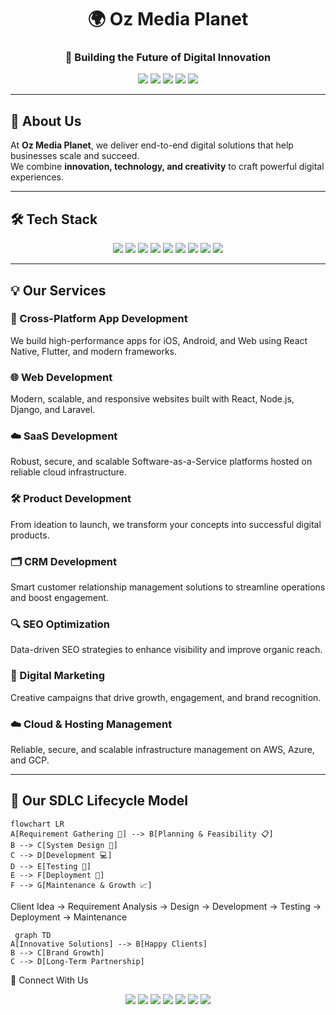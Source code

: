 <!-- Oz Media Planet Profile README -->

<h1 align="center">🌍 Oz Media Planet</h1>
<h3 align="center">🚀 Building the Future of Digital Innovation</h3>

<p align="center">
  <img src="https://img.shields.io/badge/Cross_Platform_Apps-💻-blue?style=for-the-badge">
  <img src="https://img.shields.io/badge/Web_Development-🌐-green?style=for-the-badge">
  <img src="https://img.shields.io/badge/SaaS_Development-☁️-orange?style=for-the-badge">
  <img src="https://img.shields.io/badge/CRM_Development-📊-purple?style=for-the-badge">
  <img src="https://img.shields.io/badge/SEO_Optimization-🔍-red?style=for-the-badge">
</p>

---

## 📝 About Us  

At **Oz Media Planet**, we deliver end-to-end digital solutions that help businesses scale and succeed.  
We combine **innovation, technology, and creativity** to craft powerful digital experiences.

---

## 🛠️ Tech Stack  

<p align="center">
  <img src="https://img.shields.io/badge/React-20232A?style=for-the-badge&logo=react&logoColor=61DAFB" />
  <img src="https://img.shields.io/badge/React_Native-20232A?style=for-the-badge&logo=react&logoColor=61DAFB" />
  <img src="https://img.shields.io/badge/Node.js-43853D?style=for-the-badge&logo=node.js&logoColor=white" />
  <img src="https://img.shields.io/badge/Laravel-FF2D20?style=for-the-badge&logo=laravel&logoColor=white" />
  <img src="https://img.shields.io/badge/Django-092E20?style=for-the-badge&logo=django&logoColor=white" />
  <img src="https://img.shields.io/badge/Java-ED8B00?style=for-the-badge&logo=openjdk&logoColor=white" />
  <img src="https://img.shields.io/badge/Android-3DDC84?style=for-the-badge&logo=android&logoColor=white" />
  <img src="https://img.shields.io/badge/iOS-000000?style=for-the-badge&logo=apple&logoColor=white" />
  <img src="https://img.shields.io/badge/AWS-232F3E?style=for-the-badge&logo=amazon-aws&logoColor=white" />
</p>

---

## 💡 Our Services  

### 📱 Cross-Platform App Development  
We build high-performance apps for iOS, Android, and Web using React Native, Flutter, and modern frameworks.

### 🌐 Web Development  
Modern, scalable, and responsive websites built with React, Node.js, Django, and Laravel.

### ☁️ SaaS Development  
Robust, secure, and scalable Software-as-a-Service platforms hosted on reliable cloud infrastructure.

### 🛠️ Product Development  
From ideation to launch, we transform your concepts into successful digital products.

### 🗂️ CRM Development  
Smart customer relationship management solutions to streamline operations and boost engagement.

### 🔍 SEO Optimization  
Data-driven SEO strategies to enhance visibility and improve organic reach.

### 📢 Digital Marketing  
Creative campaigns that drive growth, engagement, and brand recognition.

### ☁️ Cloud & Hosting Management  
Reliable, secure, and scalable infrastructure management on AWS, Azure, and GCP.

---

## 📝 Our SDLC Lifecycle Model  

```mermaid
flowchart LR
A[Requirement Gathering 📝] --> B[Planning & Feasibility 📋]
B --> C[System Design 🎨]
C --> D[Development 💻]
D --> E[Testing 🧪]
E --> F[Deployment 🚀]
F --> G[Maintenance & Growth 📈]
```
Client Idea → Requirement Analysis → Design → Development → Testing → Deployment → Maintenance

```mermaid
 graph TD
A[Innovative Solutions] --> B[Happy Clients]
B --> C[Brand Growth]
C --> D[Long-Term Partnership]
```

🤝 Connect With Us
<p align="center"> <a href="https://wa.me/91XXXXXXXXXX"><img src="https://img.shields.io/badge/WhatsApp-25D366?style=for-the-badge&logo=whatsapp&logoColor=white" /></a> <a href="mailto:youremail@example.com"><img src="https://img.shields.io/badge/Email-D14836?style=for-the-badge&logo=gmail&logoColor=white" /></a> <a href="tel:+91XXXXXXXXXX"><img src="https://img.shields.io/badge/Phone-007BFF?style=for-the-badge&logo=phone&logoColor=white" /></a> <a href="https://instagram.com/yourhandle"><img src="https://img.shields.io/badge/Instagram-E4405F?style=for-the-badge&logo=instagram&logoColor=white" /></a> <a href="https://linkedin.com/in/yourlink"><img src="https://img.shields.io/badge/LinkedIn-0077B5?style=for-the-badge&logo=linkedin&logoColor=white" /></a> <a href="https://twitter.com/yourhandle"><img src="https://img.shields.io/badge/Twitter-1DA1F2?style=for-the-badge&logo=twitter&logoColor=white" /></a> <a href="https://facebook.com/yourpage"><img src="https://img.shields.io/badge/Facebook-1877F2?style=for-the-badge&logo=facebook&logoColor=white" /></a> </p>
